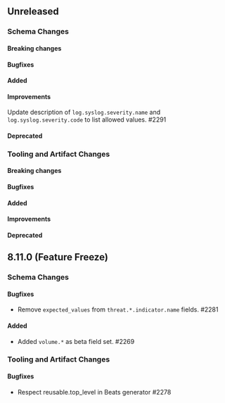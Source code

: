 <!-- When adding an entry to the Changelog:

- Please follow the Keep a Changelog: http://keepachangelog.com/ guidelines.
- Please insert your changelog line ordered by PR ID.
- Make sure you add your entry to the correct section (schema or tooling).

Thanks, you're awesome :-) -->

## Unreleased

### Schema Changes

#### Breaking changes

#### Bugfixes

#### Added

#### Improvements

Update description of `log.syslog.severity.name` and `log.syslog.severity.code` to list allowed values. #2291

#### Deprecated

### Tooling and Artifact Changes

#### Breaking changes

#### Bugfixes

#### Added

#### Improvements

#### Deprecated


## 8.11.0 (Feature Freeze)

### Schema Changes

#### Bugfixes

* Remove `expected_values` from `threat.*.indicator.name` fields. #2281

#### Added

* Added `volume.*` as beta field set. #2269

### Tooling and Artifact Changes

#### Bugfixes

* Respect reusable.top_level in Beats generator #2278

<!-- All empty sections:

## Unreleased

### Schema Changes

#### Breaking changes

#### Bugfixes

#### Added

#### Improvements

#### Deprecated

### Tooling and Artifact Changes

#### Breaking changes

#### Bugfixes

#### Added

#### Improvements

#### Deprecated

-->
